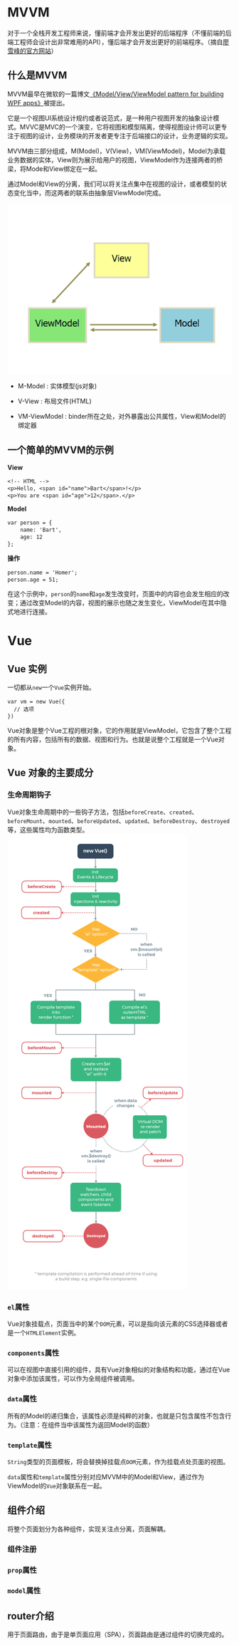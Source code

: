 # MVVM

对于一个全栈开发工程师来说，懂前端才会开发出更好的后端程序（不懂前端的后端工程师会设计出非常难用的API），懂后端才会开发出更好的前端程序。（摘自[廖雪峰的官方网站](https://www.liaoxuefeng.com)）

## 什么是MVVM

MVVM最早在微软的一篇博文[《Model/View/ViewModel pattern for building WPF apps》](https://blogs.msdn.microsoft.com/johngossman/2005/10/08/introduction-to-modelviewviewmodel-pattern-for-building-wpf-apps/)被提出。

它是一个视图UI系统设计规约或者说范式，是一种用户视图开发的抽象设计模式。MVVC是MVC的一个演变，它将视图和模型隔离，使得视图设计师可以更专注于视图的设计，业务模块的开发者更专注于后端接口的设计，业务逻辑的实现。

MVVM由三部分组成，M(Model)，V(View)，VM(ViewModel)，Model为承载业务数据的实体，View则为展示给用户的视图，ViewModel作为连接两者的桥梁，将Mode和View绑定在一起。

通过Model和View的分离，我们可以将关注点集中在视图的设计，或者模型的状态变化当中，而这两者的联系由抽象层ViewModel完成。

![MVVM](img/MVVM概念和Vue语法简介/MVVM.png)


- M-Model : 实体模型(js对象)

- V-View : 布局文件(HTML)

- VM-ViewModel : binder所在之处，对外暴露出公共属性，View和Model的绑定器


## 一个简单的MVVM的示例

**View**

```
<!-- HTML -->
<p>Hello, <span id="name">Bart</span>!</p>
<p>You are <span id="age">12</span>.</p>
```

**Model**

```
var person = {
    name: 'Bart',
    age: 12
};
```

**操作**

```
person.name = 'Homer';
person.age = 51;
```

在这个示例中，`person`的`name`和`age`发生改变时，页面中的内容也会发生相应的改变；通过改变Model的内容，视图的展示也随之发生变化，ViewModel在其中隐式地进行连接。

# Vue

## Vue 实例

一切都从`new`一个`Vue`实例开始。

```
var vm = new Vue({
  // 选项
})
```

Vue对象是整个Vue工程的根对象，它的作用就是ViewModel，它包含了整个工程的所有内容，包括所有的数据、视图和行为。也就是说整个工程就是一个Vue对象。

## Vue 对象的主要成分

### 生命周期钩子

Vue对象生命周期中的一些钩子方法，包括`beforeCreate`、`created`、`beforeMount`、`mounted`、`beforeUpdated`、`updated`、`beforeDestroy`、`destroyed`等，这些属性均为函数类型。
![Vue生命周期](img/MVVM概念和Vue语法简介/Vue生命周期.png)

### `el`属性

Vue对象挂载点，页面当中的某个`DOM`元素，可以是指向该元素的CSS选择器或者是一个`HTMLElement`实例。

### `components`属性

可以在视图中直接引用的组件，具有Vue对象相似的对象结构和功能，通过在Vue对象中添加该属性，可以作为全局组件被调用。

### `data`属性

所有的Model的递归集合，该属性必须是纯粹的对象，也就是只包含属性不包含行为。（注意：在组件当中该属性为返回Model的函数）

### `template`属性

`String`类型的页面模板，将会替换掉挂载点`DOM`元素，作为挂载点处页面的视图。

`data`属性和`template`属性分别对应MVVM中的Model和View，通过作为ViewModel的`Vue`对象联系在一起。

## 组件介绍

将整个页面划分为各种组件，实现关注点分离，页面解耦。

### 组件注册

### `prop`属性

### `model`属性

## router介绍

用于页面路由，由于是单页面应用（SPA），页面路由是通过组件的切换完成的。
